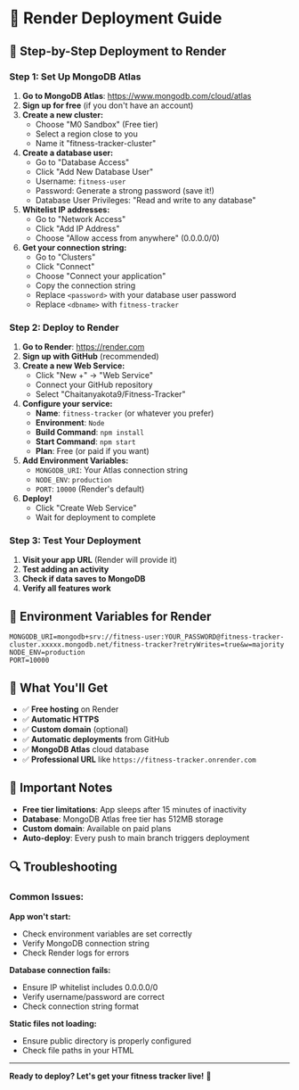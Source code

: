 # 🚀 Render Deployment Guide

## 🎯 Step-by-Step Deployment to Render

### Step 1: Set Up MongoDB Atlas

1. **Go to MongoDB Atlas**: https://www.mongodb.com/cloud/atlas
2. **Sign up for free** (if you don't have an account)
3. **Create a new cluster:**
   - Choose "M0 Sandbox" (Free tier)
   - Select a region close to you
   - Name it "fitness-tracker-cluster"
4. **Create a database user:**
   - Go to "Database Access"
   - Click "Add New Database User"
   - Username: `fitness-user`
   - Password: Generate a strong password (save it!)
   - Database User Privileges: "Read and write to any database"
5. **Whitelist IP addresses:**
   - Go to "Network Access"
   - Click "Add IP Address"
   - Choose "Allow access from anywhere" (0.0.0.0/0)
6. **Get your connection string:**
   - Go to "Clusters"
   - Click "Connect"
   - Choose "Connect your application"
   - Copy the connection string
   - Replace `<password>` with your database user password
   - Replace `<dbname>` with `fitness-tracker`

### Step 2: Deploy to Render

1. **Go to Render**: https://render.com
2. **Sign up with GitHub** (recommended)
3. **Create a new Web Service:**
   - Click "New +" → "Web Service"
   - Connect your GitHub repository
   - Select "Chaitanyakota9/Fitness-Tracker"
4. **Configure your service:**
   - **Name**: `fitness-tracker` (or whatever you prefer)
   - **Environment**: `Node`
   - **Build Command**: `npm install`
   - **Start Command**: `npm start`
   - **Plan**: Free (or paid if you want)
5. **Add Environment Variables:**
   - `MONGODB_URI`: Your Atlas connection string
   - `NODE_ENV`: `production`
   - `PORT`: `10000` (Render's default)
6. **Deploy!**
   - Click "Create Web Service"
   - Wait for deployment to complete

### Step 3: Test Your Deployment

1. **Visit your app URL** (Render will provide it)
2. **Test adding an activity**
3. **Check if data saves to MongoDB**
4. **Verify all features work**

## 🔧 Environment Variables for Render

```env
MONGODB_URI=mongodb+srv://fitness-user:YOUR_PASSWORD@fitness-tracker-cluster.xxxxx.mongodb.net/fitness-tracker?retryWrites=true&w=majority
NODE_ENV=production
PORT=10000
```

## 🎉 What You'll Get

- ✅ **Free hosting** on Render
- ✅ **Automatic HTTPS** 
- ✅ **Custom domain** (optional)
- ✅ **Automatic deployments** from GitHub
- ✅ **MongoDB Atlas** cloud database
- ✅ **Professional URL** like `https://fitness-tracker.onrender.com`

## 🚨 Important Notes

- **Free tier limitations**: App sleeps after 15 minutes of inactivity
- **Database**: MongoDB Atlas free tier has 512MB storage
- **Custom domain**: Available on paid plans
- **Auto-deploy**: Every push to main branch triggers deployment

## 🔍 Troubleshooting

### Common Issues:

**App won't start:**
- Check environment variables are set correctly
- Verify MongoDB connection string
- Check Render logs for errors

**Database connection fails:**
- Ensure IP whitelist includes 0.0.0.0/0
- Verify username/password are correct
- Check connection string format

**Static files not loading:**
- Ensure public directory is properly configured
- Check file paths in your HTML

---

**Ready to deploy? Let's get your fitness tracker live!** 🚀
